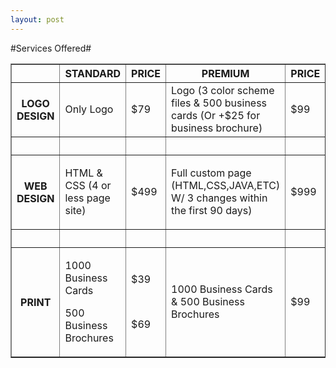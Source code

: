 ```yaml
---
layout: post
---
```

#Services Offered#

<table width="393" border="1">
  <tr>
    <th width="6" scope="col">&nbsp;</th>
    <th width="58" scope="col">STANDARD</th>
    <th width="46" scope="col">PRICE</th>
    <th width="46" scope="col">PREMIUM</th>
    <th width="203" scope="col">PRICE</th>
  </tr>
  <tr>
    <th scope="row"><p>LOGO DESIGN</p></th>
    <td>Only Logo</td>
    <td>$79</td>
    <td>Logo (3 color scheme files &amp; 500 business cards (Or +$25 for business brochure)</td>
    <td>$99</td>
  </tr>
  <tr>
    <th scope="row">&nbsp;</th>
    <td>&nbsp;</td>
    <td>&nbsp;</td>
    <td>&nbsp;</td>
    <td>&nbsp;</td>
  </tr>
  <tr>
    <th scope="row">WEB DESIGN</th>
    <td>HTML &amp; CSS (4 or less page site)</td>
    <td>$499</td>
    <td><p>Full custom page (HTML,CSS,JAVA,ETC) W/ 3 changes within the first 90 days)</p></td>
    <td>$999</td>
  </tr>
  <tr>
    <th scope="row">&nbsp;</th>
    <td>&nbsp;</td>
    <td>&nbsp;</td>
    <td>&nbsp;</td>
    <td>&nbsp;</td>
  </tr>
  <tr>
    <th scope="row">PRINT</th>
    <td><p>1000 Business Cards</p>
<p>500 Business Brochures</p></td>
    <td><p>$39</p>
    <p>&nbsp;</p>
    <p>$69</p></td>
    <td>1000 Business Cards &amp; 500 Business Brochures </td>
    <td>$99</td>
  </tr>
</table>
